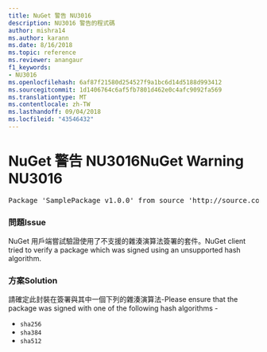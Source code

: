 ```yaml
---
title: NuGet 警告 NU3016
description: NU3016 警告的程式碼
author: mishra14
ms.author: karann
ms.date: 8/16/2018
ms.topic: reference
ms.reviewer: anangaur
f1_keywords:
- NU3016
ms.openlocfilehash: 6af87f21580d254527f9a1bc6d14d5188d993412
ms.sourcegitcommit: 1d1406764c6af5fb7801d462e0c4afc9092fa569
ms.translationtype: MT
ms.contentlocale: zh-TW
ms.lasthandoff: 09/04/2018
ms.locfileid: "43546432"
---
```

# <a name="nuget-warning-nu3016"></a><span data-ttu-id="5dccd-103">NuGet 警告 NU3016</span><span class="sxs-lookup"><span data-stu-id="5dccd-103">NuGet Warning NU3016</span></span>

<pre>Package 'SamplePackage v1.0.0' from source 'http://source.com/index.json': The package hash uses an unsupported hash algorithm.</pre>

### <a name="issue"></a><span data-ttu-id="5dccd-104">問題</span><span class="sxs-lookup"><span data-stu-id="5dccd-104">Issue</span></span>

<span data-ttu-id="5dccd-105">NuGet 用戶端嘗試驗證使用了不支援的雜湊演算法簽署的套件。</span><span class="sxs-lookup"><span data-stu-id="5dccd-105">NuGet client tried to verify a package which was signed using an unsupported hash algorithm.</span></span>


### <a name="solution"></a><span data-ttu-id="5dccd-106">方案</span><span class="sxs-lookup"><span data-stu-id="5dccd-106">Solution</span></span>

<span data-ttu-id="5dccd-107">請確定此封裝在簽署與其中一個下列的雜湊演算法-</span><span class="sxs-lookup"><span data-stu-id="5dccd-107">Please ensure that the package was signed  with one of the following hash algorithms -</span></span> 
* `sha256`
* `sha384`
* `sha512`


